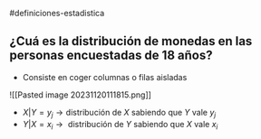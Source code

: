 #definiciones-estadistica 

## ¿Cuá es la distribución de monedas en las personas encuestadas de 18 años?

- Consiste en coger columnas o filas aisladas

![[Pasted image 20231120111815.png]]

- $X|Y = y_j \rightarrow \text{distribución de } X \text{ sabiendo que } Y \text{ vale } y_j$
- $Y|X = x_i \rightarrow \text{ distribución de } Y \text{ sabiendo que } X \text{ vale } x_i$